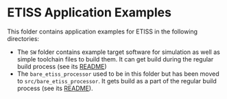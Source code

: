 # ETISS Application Examples

This folder contains application examples for ETISS in the following directories:

- The `SW` folder contains example target software for simulation
  as well as simple toolchain files to build them. 
  It can get build during the regular build process
  (see its [README](SW/README.md))
- The `bare_etiss_processor` used to be in this folder but has been moved to `src/bare_etiss_processor`.
  It gets build as a part of the regular build process
  (see its [README](../src/bare_etiss_processor/README.md)).
